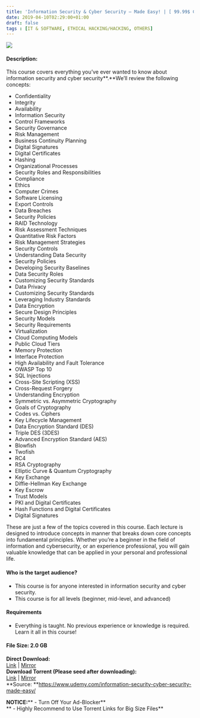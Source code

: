 ```yaml
---
title: 'Information Security & Cyber Security – Made Easy! | [ 99.99$ Course For Free ]'
date: 2019-04-10T02:29:00+01:00
draft: false
tags : [IT & SOFTWARE, ETHICAL HACKING/HACKING, OTHERS]
---
```


[![](https://1.bp.blogspot.com/-8xHx3m_8or0/XK1GMEzaStI/AAAAAAAABuY/2rXVqzKf7cg3DnHI9RR69a2GfV5Ls57BQCLcBGAs/s640/Information-Security-Cyber-Security-%25E2%2580%2593-Made-Easy.jpg)](https://1.bp.blogspot.com/-8xHx3m_8or0/XK1GMEzaStI/AAAAAAAABuY/2rXVqzKf7cg3DnHI9RR69a2GfV5Ls57BQCLcBGAs/s1600/Information-Security-Cyber-Security-%25E2%2580%2593-Made-Easy.jpg)

  

#### Description:

This course covers everything you’ve ever wanted to know about information security and cyber security**.**We’ll review the following concepts:  

*   Confidentiality
*   Integrity
*   Availability
*   Information Security
*   Control Frameworks
*   Security Governance
*   Risk Management
*   Business Continuity Planning
*   Digital Signatures
*   Digital Certificates
*   Hashing
*   Organizational Processes
*   Security Roles and Responsibilities
*   Compliance
*   Ethics
*   Computer Crimes
*   Software Licensing
*   Export Controls
*   Data Breaches
*   Security Policies
*   RAID Technology
*   Risk Assessment Techniques
*   Quantitative Risk Factors
*   Risk Management Strategies
*   Security Controls
*   Understanding Data Security
*   Security Policies
*   Developing Security Baselines
*   Data Security Roles
*   Customizing Security Standards
*   Data Privacy
*   Customizing Security Standards
*   Leveraging Industry Standards
*   Data Encryption
*   Secure Design Principles
*   Security Models
*   Security Requirements
*   Virtualization
*   Cloud Computing Models
*   Public Cloud Tiers
*   Memory Protection
*   Interface Protection
*   High Availability and Fault Tolerance
*   OWASP Top 10
*   SQL Injections
*   Cross-Site Scripting (XSS)
*   Cross-Request Forgery
*   Understanding Encryption
*   Symmetric vs. Asymmetric Cryptography
*   Goals of Cryptography
*   Codes vs. Ciphers
*   Key Lifecycle Management
*   Data Encryption Standard (DES)
*   Triple DES (3DES)
*   Advanced Encryption Standard (AES)
*   Blowfish
*   Twofish
*   RC4
*   RSA Cryptography
*   Elliptic Curve & Quantum Cryptography
*   Key Exchange
*   Diffie-Hellman Key Exchange
*   Key Escrow
*   Trust Models
*   PKI and Digital Certificates
*   Hash Functions and Digital Certificates
*   Digital Signatures

These are just a few of the topics covered in this course. Each lecture is designed to introduce concepts in manner that breaks down core concepts into fundamental principles. Whether you’re a beginner in the field of information and cybersecurity, or an experience professional, you will gain valuable knowledge that can be applied in your personal and professional life.  

#### Who is the target audience?

*   This course is for anyone interested in information security and cyber security.
*   This course is for all levels (beginner, mid-level, and advanced)

#### Requirements

*   Everything is taught. No previous experience or knowledge is required. Learn it all in this course!

#### **File** Size: 2.0 GB  

**Direct Download:**  
[Link](http://crowdurl.com/InformationSecuritylink1) | [Mirror](http://crowdurl.com/InformationSecuritylink2)  
**Download Torrent (Please seed after downloading):**  
[Link](http://crowdurl.com/InformationSecuritytorrent1) | [Mirror](http://crowdurl.com/InformationSecuritytorrent2)  
**Source: **https://www.udemy.com/information-security-cyber-security-made-easy/

**NOTICE:**** - Turn Off Your Ad-Blocker**  
** - Highly Recommend to Use Torrent Links for Big Size Files**